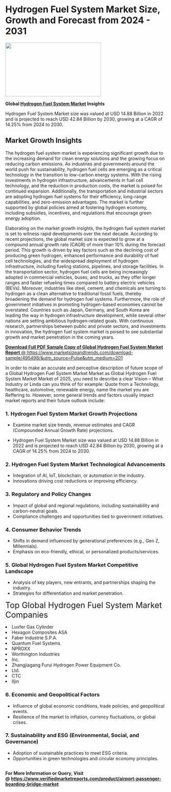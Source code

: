 <H1>Hydrogen Fuel System Market Size, Growth and Forecast from 2024 - 2031</H1><img class="aligncenter size-medium wp-image-584254" src="https://thirdeyenews.in/wp-content/uploads/2024/09/Global-Market-Research-300x168.jpeg" alt="" width="300" height="168" /><p><strong>Global&nbsp;<a href="https://www.marketsizeandtrends.com/download-sample/495498/&amp;utm_source=Pulse&amp;utm_medium=201">Hydrogen Fuel System Market</a> Insights</strong></p><p>Hydrogen Fuel System Market size was valued at USD 14.88 Billion in 2022 and is projected to reach USD 42.84 Billion by 2030, growing at a CAGR of 14.25% from 2024 to 2030.</p><p><h2>Market Growth Insights</h2> <p>The hydrogen fuel system market is experiencing significant growth due to the increasing demand for clean energy solutions and the growing focus on reducing carbon emissions. As industries and governments around the world push for sustainability, hydrogen fuel cells are emerging as a critical technology in the transition to low-carbon energy systems. With the rising investments in hydrogen infrastructure, advancements in fuel cell technology, and the reduction in production costs, the market is poised for continued expansion. Additionally, the transportation and industrial sectors are adopting hydrogen fuel systems for their efficiency, long-range capabilities, and zero-emission advantages. The market is further supported by global policies aimed at fostering hydrogen economy, including subsidies, incentives, and regulations that encourage green energy adoption.</p> <p><a href="#"></a></p> <p>Elaborating on the market growth insights, the hydrogen fuel system market is set to witness rapid developments over the next decade. According to recent projections, the global market size is expected to grow at a compound annual growth rate (CAGR) of more than 10% during the forecast period. This growth is driven by key factors such as the declining cost of producing green hydrogen, enhanced performance and durability of fuel cell technologies, and the widespread deployment of hydrogen infrastructure, including fueling stations, pipelines, and storage facilities. In the transportation sector, hydrogen fuel cells are being increasingly adopted in commercial vehicles, buses, and trucks, as they offer longer ranges and faster refueling times compared to battery electric vehicles (BEVs). Moreover, industries like steel, cement, and chemicals are turning to hydrogen as a clean alternative to traditional fossil fuels, thereby broadening the demand for hydrogen fuel systems. Furthermore, the role of government initiatives in promoting hydrogen-based economies cannot be overstated. Countries such as Japan, Germany, and South Korea are leading the way in hydrogen infrastructure development, while several other nations are setting ambitious hydrogen-related goals. With continuous research, partnerships between public and private sectors, and investments in innovation, the hydrogen fuel system market is poised to see substantial growth and market penetration in the coming years.</p> <p><a href="#"></p><p><span class=""><strong>Download Full PDF Sample Copy of Global Hydrogen Fuel System Market Report</strong> @ <a href="https://www.marketsizeandtrends.com/download-sample/495498/&amp;utm_source=Pulse&amp;utm_medium=201" target="_blank">https://www.marketsizeandtrends.com/download-sample/495498/&amp;utm_source=Pulse&amp;utm_medium=201</a></span></p><p>In order to make an accurate and perceptive description of future scope of a Global&nbsp;Hydrogen Fuel System Market Market as Global&nbsp;Hydrogen Fuel System Market Market of 2025, you need to describe a clear Vision &ndash; What Industry or Linda can you think of for example: Quote from a Technology, healthcare, automotive, renewable energy, name the market you are Reffering to. However, some general trends and factors usually impact market reports and their future outlook include:</p><h3>1.&nbsp;<strong>Hydrogen Fuel System Market Growth Projections</strong></h3><ul><li>Examine market size trends, revenue estimates and CAGR (Compounded Annual Growth Rate) projections.</li><li><p>Hydrogen Fuel System Market size was valued at USD 14.88 Billion in 2022 and is projected to reach USD 42.84 Billion by 2030, growing at a CAGR of 14.25% from 2024 to 2030.</p></li></ul><h3>2.&nbsp;<strong>Hydrogen Fuel System Market Technological Advancements</strong></h3><ul><li>Integration of AI, IoT, blockchain, or automation in the industry.</li><li>Innovations driving cost reductions or improving efficiency.</li></ul><h3>3.&nbsp;<strong>Regulatory and Policy Changes</strong></h3><ul><li>Impact of global and regional regulations, including sustainability and carbon-neutral goals.</li><li>Compliance challenges and opportunities tied to government initiatives.</li></ul><h3>4.&nbsp;<strong>Consumer Behavior Trends</strong></h3><ul><li>Shifts in demand influenced by generational preferences (e.g., Gen Z, Millennials).</li><li>Emphasis on eco-friendly, ethical, or personalized products/services.</li></ul><h3>5.&nbsp;<strong>Global Hydrogen Fuel System Market Competitive Landscape</strong></h3><ul><li>Analysis of key players, new entrants, and partnerships shaping the industry.</li><li>Strategies for differentiation and market penetration.</li></ul><p data-pm-slice="1 1 []"><span style="color: inherit; font-family: inherit; font-size: 25px;">Top Global Hydrogen Fuel System Market Companies</span></p><div class="" data-test-id=""><p><li>Luxfer Gas Cylinder</li><li> Hexagon Composites ASA</li><li> Faber Industrie S.P.A.</li><li> Quantum Fuel Systems</li><li> NPROXX</li><li> Worthington Industries</li><li> Inc.</li><li> Zhangjiagang Furui Hydrogen Power Equipment Co.</li><li> Ltd.</li><li> CTC</li><li> Iljin</li></p></div><h3>6.&nbsp;<strong>Economic and Geopolitical Factors</strong></h3><ul><li>Influence of global economic conditions, trade policies, and geopolitical events.</li><li>Resilience of the market to inflation, currency fluctuations, or global crises.</li></ul><h3>7.&nbsp;<strong>Sustainability and ESG (Environmental, Social, and Governance)</strong></h3><ul><li>Adoption of sustainable practices to meet ESG criteria.</li><li>Opportunities in green technologies and circular economy principles.</li></ul><h2><strong style="font-size: 14px;">For More Information or Query, Visit @&nbsp;</strong><a style="background-color: #ffffff; font-size: 14px;" href="https://www.marketsizeandtrends.com/report/hydrogen-fuel-system-market/" target="_blank">https://www.verifiedmarketreports.com/product/airport-passenger-boarding-bridge-market</a></h2>

